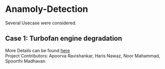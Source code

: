 # Anamoly-Detection

Several Usecase were considered.  
  
## Case 1: Turbofan engine degradation  
More Details can be found [here](https://www.linkedin.com/pulse/anomaly-detection-turbofan-engine-using-prophet-apoorva-ravishankar/)  
Project Contributors: Apoorva Ravishankar, Haris Nawaz, Noor Mahammad, Spoorthi Madhavan
